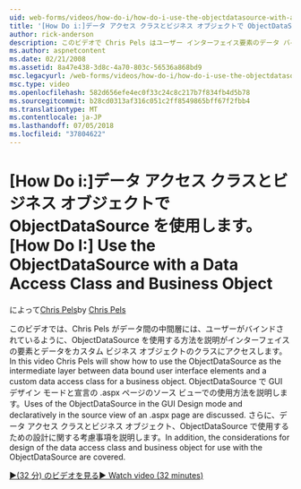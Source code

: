 ```yaml
---
uid: web-forms/videos/how-do-i/how-do-i-use-the-objectdatasource-with-a-data-access-class-and-business-object
title: '[How Do i:]データ アクセス クラスとビジネス オブジェクトで ObjectDataSource を使用して |Microsoft Docs'
author: rick-anderson
description: このビデオで Chris Pels はユーザー インターフェイス要素のデータ バインドと acc. カスタム データの間の中間層として、ObjectDataSource を使用する方法を説明.
ms.author: aspnetcontent
ms.date: 02/21/2008
ms.assetid: 8a47e438-3d8c-4a70-803c-56536a868bd9
msc.legacyurl: /web-forms/videos/how-do-i/how-do-i-use-the-objectdatasource-with-a-data-access-class-and-business-object
msc.type: video
ms.openlocfilehash: 582d656efe4ec0f33c24c8c217b7f834fb4d5b78
ms.sourcegitcommit: b28cd0313af316c051c2ff8549865bff67f2fbb4
ms.translationtype: MT
ms.contentlocale: ja-JP
ms.lasthandoff: 07/05/2018
ms.locfileid: "37804622"
---
```

<a name="how-do-i-use-the-objectdatasource-with-a-data-access-class-and-business-object"></a><span data-ttu-id="78b57-103">[How Do i:]データ アクセス クラスとビジネス オブジェクトで ObjectDataSource を使用します。</span><span class="sxs-lookup"><span data-stu-id="78b57-103">[How Do I:] Use the ObjectDataSource with a Data Access Class and Business Object</span></span>
====================
<span data-ttu-id="78b57-104">によって[Chris Pels](https://twitter.com/chrispels)</span><span class="sxs-lookup"><span data-stu-id="78b57-104">by [Chris Pels](https://twitter.com/chrispels)</span></span>

<span data-ttu-id="78b57-105">このビデオでは、Chris Pels がデータ間の中間層には、ユーザーがバインドされているように、ObjectDataSource を使用する方法を説明がインターフェイスの要素とデータをカスタム ビジネス オブジェクトのクラスにアクセスします。</span><span class="sxs-lookup"><span data-stu-id="78b57-105">In this video Chris Pels will show how to use the ObjectDataSource as the intermediate layer between data bound user interface elements and a custom data access class for a business object.</span></span> <span data-ttu-id="78b57-106">ObjectDataSource で GUI デザイン モードと宣言の .aspx ページのソース ビューでの使用方法を説明します。</span><span class="sxs-lookup"><span data-stu-id="78b57-106">Uses of the ObjectDataSource in the GUI Design mode and declaratively in the source view of an .aspx page are discussed.</span></span> <span data-ttu-id="78b57-107">さらに、データ アクセス クラスとビジネス オブジェクト、ObjectDataSource で使用するための設計に関する考慮事項を説明します。</span><span class="sxs-lookup"><span data-stu-id="78b57-107">In addition, the considerations for design of the data access class and business object for use with the ObjectDataSource are covered.</span></span>

[<span data-ttu-id="78b57-108">&#9654;(32 分) のビデオを見る</span><span class="sxs-lookup"><span data-stu-id="78b57-108">&#9654; Watch video (32 minutes)</span></span>](https://channel9.msdn.com/Blogs/ASP-NET-Site-Videos/how-do-i-use-the-objectdatasource-with-a-data-access-class-and-business-object)
